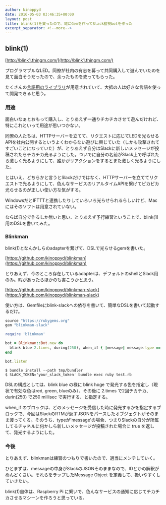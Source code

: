 ```yaml
---
author: kinoppyd
date: 2016-05-03 03:46:35+00:00
layout: post
title: blink(1)を買ったので、雑にGemを作ってSlack監視botを作った
excerpt_separator: <!--more-->
---
```


## blink(1)


[http://blink1.thingm.com/](http://blink1.thingm.com/)

プログラマブルなLED。同僚が社内の有志を募って共同購入して遊んでいたのを見て面白そうだったので、余ったものを売ってもらった。

たくさんの[言語用のライブラリ](http://blink1.thingm.com/libraries/)が用意されていて、大抵の人は好きな言語を使って開発できると思う。


### 用途


面白いなぁとおもって購入し、とりあえず一通りチカチカさせて遊んだけれど、特にこれといって用途が思いつかない。

同僚の人たちは、HTTPサーバーを立てて、リクエストに応じてLEDを光らせるAPIを社内公開するというよくわからない遊びに興じていた（しかも攻撃されてすごいことになっていた）が、とりあえず自分はSlackに新しいメッセージが投稿されたらチカチカ光るようにした。ついでに自分の名前がSlack上で呼ばれたら激しく光るようにして、誰かがリアクションをするとまた激しく光るようにした。

とはいえ、どちらかと言うとSlackだけではなく、HTTPサーバーを立ててリクエストで光るようにして、色んなサービスのリアルタイムAPIを繋げてピカピカ光らせるのが正しい使い方な気がする。

WindowsだとIFTTTと連携したりしていろいろ光らせられるらしいけど、Macにはそのソフトは用意されていない。

ならば自分で作るしか無いと思い、とりあえず予行練習ということで、blink(1)用のDSLを書いてみた。

<!--more-->

### Blinkman


blink(1)となんかしらのadapterを繋げて、DSLで光らせるgemを書いた。

[https://github.com/kinoppyd/blinkman](https://github.com/kinoppyd/blinkman)

とりあえず、今のところ存在しているadapterは、デフォルトのshellとSlack用のみ。暇があったらほかのも書こうかと思う。

[https://github.com/kinoppyd/blinkman-slack](https://github.com/kinoppyd/blinkman-slack)

使い方は、Gemfileにblink-slackへの依存を書いて、簡単なDSLを書いて起動するだけ。

```ruby
source "https://rubygems.org"
gem "blinkman-slack"
```


```ruby
require 'blinkman'

bot = Blinkman::Bot.new do
  blink blue 2.times, during(250), when_if { |message| message.type == 'message' }
end

bot.listen
```


```shell-session
$ bundle install --path tmp/bundler
$ SLACK_TOKEN='your_slack_token' bundle exec ruby test.rb
```

DSLの構成としては、blink blue の様に blink hoge で発光する色を指定し（現状で有効な色はred, green, blueのみ）、その後に 2.times で2回チカチカ、durin(250) で250 millisec で実行する、と指定する。

when_if のブロックは、どのメッセージを受信した時に発光するかを指定するブロックで、今回はSlackのRTMが返すJSONをパースしたオブジェクトがそのまま渡ってくる。そのうち、typeが'message'の場合、つまりSlackの自分が所属してるチャネルに何かしら新しいメッセージが投稿された場合に true を返して、発光するようにした。


### 今後


とりあえず、blinkmanは練習のつもりで書いたので、適当にメンテしていく。

ひとまずは、messageの中身がSlackのJSONそのままなので、IDとかの解釈がめんどくさい。それらをラップしたMessage Object を定義して、扱いやすくしていきたい。

blink(1)自体は、Raspberry Pi に繋いで、色んなサービスの通知に応じてチカチカさせるマシーンを作ろうと思っている。
